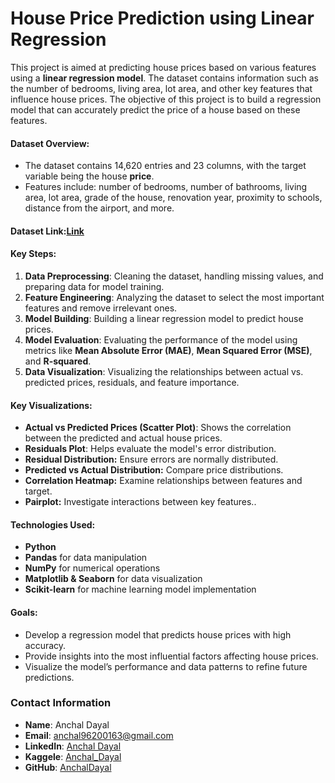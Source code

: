 # **House Price Prediction using Linear Regression**

This project is aimed at predicting house prices based on various features using a **linear regression model**. The dataset contains information such as the number of bedrooms, living area, lot area, and other key features that influence house prices. The objective of this project is to build a regression model that can accurately predict the price of a house based on these features.

#### **Dataset Overview:**
- The dataset contains 14,620 entries and 23 columns, with the target variable being the house **price**.
- Features include: number of bedrooms, number of bathrooms, living area, lot area, grade of the house, renovation year, proximity to schools, distance from the airport, and more.

#### **Dataset Link:**[Link](https://www.kaggle.com/datasets/mohamedafsal007/house-price-dataset-of-india/data)

#### **Key Steps:**
1. **Data Preprocessing**: Cleaning the dataset, handling missing values, and preparing data for model training.
2. **Feature Engineering**: Analyzing the dataset to select the most important features and remove irrelevant ones.
3. **Model Building**: Building a linear regression model to predict house prices.
4. **Model Evaluation**: Evaluating the performance of the model using metrics like **Mean Absolute Error (MAE)**, **Mean Squared Error (MSE)**, and **R-squared**.
5. **Data Visualization**: Visualizing the relationships between actual vs. predicted prices, residuals, and feature importance.

#### **Key Visualizations:**
- **Actual vs Predicted Prices (Scatter Plot)**: Shows the correlation between the predicted and actual house prices.
- **Residuals Plot**: Helps evaluate the model's error distribution.
- **Residual Distribution:** Ensure errors are normally distributed.
- **Predicted vs Actual Distribution:** Compare price distributions.
- **Correlation Heatmap:** Examine relationships between features and target.
- **Pairplot:** Investigate interactions between key features..

#### **Technologies Used:**
- **Python**
- **Pandas** for data manipulation
- **NumPy** for numerical operations
- **Matplotlib & Seaborn** for data visualization
- **Scikit-learn** for machine learning model implementation

#### **Goals:**
- Develop a regression model that predicts house prices with high accuracy.
- Provide insights into the most influential factors affecting house prices.
- Visualize the model’s performance and data patterns to refine future predictions.


### **Contact Information**
- **Name**: Anchal Dayal
- **Email**: [anchal96200163@gmail.com](mailto:anchal96200163@gmail.com)
- **LinkedIn**: [Anchal Dayal](https://www.linkedin.com/in/anchal-dayal0826/)
- **Kaggele**: [Anchal_Dayal](https://www.kaggle.com/code/anchal0826/house-price-dataset-regression)
- **GitHub**: [AnchalDayal](https://github.com/AnchalDayal)
